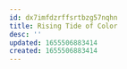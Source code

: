 ```yaml
---
id: dx7imfdzrffsrtbzg57nqhn
title: Rising Tide of Color
desc: ''
updated: 1655506883414
created: 1655506883414
---
```


